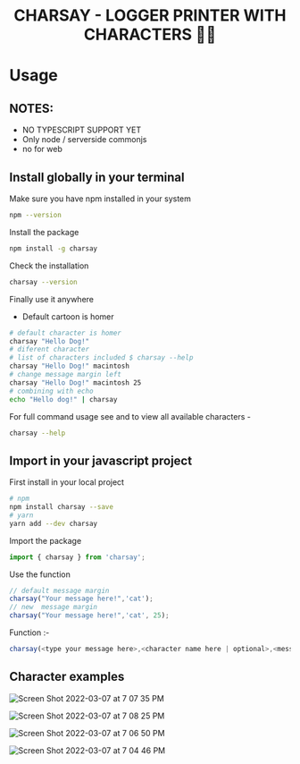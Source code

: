 <h1 align="center">CHARSAY - LOGGER PRINTER WITH CHARACTERS 👨‍💻</h3>

# Usage

## NOTES: 
- NO TYPESCRIPT SUPPORT YET 
- Only node / serverside commonjs 
-  no for web

## Install globally in your terminal

Make sure you have npm installed in your system

```sh
npm --version
```

Install the package

```sh
npm install -g charsay
```

Check the installation

```sh
charsay --version
```

Finally use it anywhere

- Default cartoon is homer

```sh
# default character is homer
charsay "Hello Dog!"
# diferent character
# list of characters included $ charsay --help
charsay "Hello Dog!" macintosh
# change message margin left
charsay "Hello Dog!" macintosh 25
# combining with echo
echo "Hello dog!" | charsay 
```

For full command usage see and to view all available characters -

```sh
charsay --help
```

## Import in your javascript project

First install in your local project

```sh
# npm
npm install charsay --save
# yarn
yarn add --dev charsay
```

Import the package

```js
import { charsay } from 'charsay';
```

Use the function

```js
// default message margin
charsay("Your message here!",'cat');
// new  message margin
charsay("Your message here!",'cat', 25);
```

Function :-

```js
charsay(<type your message here>,<character name here | optional>,<message margin | optional>)
```

## Character examples

![Screen Shot 2022-03-07 at 7 07 35 PM](https://user-images.githubusercontent.com/1800887/157139714-f8d15de4-faa5-4ba6-bd8c-15456a77185d.png)

![Screen Shot 2022-03-07 at 7 08 25 PM](https://user-images.githubusercontent.com/1800887/157139709-ea8ee45d-56c8-4f05-9a61-fd4eaa699720.png)

![Screen Shot 2022-03-07 at 7 06 50 PM](https://user-images.githubusercontent.com/1800887/157139715-fa65446d-24f3-478e-823c-d9f9b30ee7fd.png)

![Screen Shot 2022-03-07 at 7 04 46 PM](https://user-images.githubusercontent.com/1800887/157139716-327ff3b9-ddd0-49d6-bcb8-9a166c5ce23f.png)
